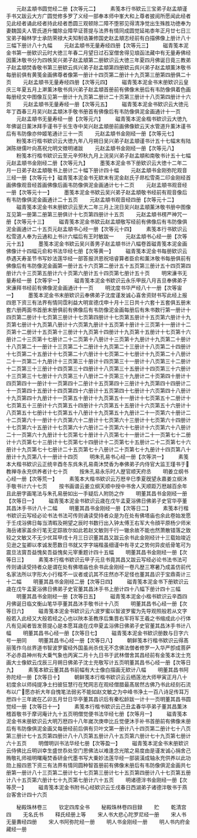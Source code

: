 <!-- { "loadSidebar": true } -->
　　元赵孟頫书圆觉经二册【次等元二】
　　素笺本行书欵云三宝弟子赵孟頫谨手书又跋云大方广圆觉修多罗了义经一部奉本师中峯大和上尊者披阅所愿闻此经者见此经者诵此经者持此经者悉圆三观顿除二障不堕邪见得清净觉出生殊胜功徳奉为妻魏国夫人管氏道升懴除业障早证菩提与法界有情同成圆觉延祐桼年正月廿七日三宝弟子翰林学士承防荣禄大夫知制诰兼修国史赵孟頫志经前有白描佛像上册计八十三幅下册计八十九幅
　　元赵孟頫书无量寿经四册【次等元三】
　　磁青笺本泥金书第一册欵识云时大徳三年春二月望日过石室僧舍得见琅函法藏中有无量寿佛经因薰沐敬书分为四帙吴兴弟子赵孟頫第二册欵识云大徳三年夏四月佛诞日竟三教弟子赵孟頫焚香敬书第三册欵云呉兴弟子赵孟頫第四册欵云呉兴弟子赵孟頫薰沐敬书每册前俱有黄笺金画佛尊者像第一册计十四页第二册计十九页第三册第四册俱二十页
　　元赵孟頫书无量寿经四册【次等元四】
　　磁青笺本泥金书末册欵识云皇庆三年夏五月上澣薰沐敬书呉兴弟子赵孟頫首册前有佛像末册后有韦防像俱着色画每册经文中图像互见第一册计十九页第二册计二十页第三册计十八页第四册计十六页
　　元赵孟頫书无量寿经一册【次等元五】
　　磁青笺本泥金书欵识云大徳元年丁酉春三月吴兴赵孟頫沐手敬书册首有佛像后有韦防像俱泥金画通计十一页
　　元赵孟頫书无量寿经一册【次等元六】
　　磁青笺本泥金楷书欵识云大徳九年佛诞日薰沐拜手谨书于长生寺中吴兴赵孟頫册前画佛像欵云天水管道升薰沐谨书后有韦防像亦仲姬笔通计三十一页
　　元赵孟頫书金刚经一册【次等元七】
　　粉笺本行楷书欵识云大徳九年八月朔日吴兴弟子赵孟頫谨书计五十七幅末有陆渊陈继儒叶向髙祝允明文徴明诸跋
　　元赵孟頫书金刚经一册【次等元八】
　　粉笺本行楷书欵识云至元辛夘秋九月上浣吴兴弟子赵孟頫和南敬书计五十七幅元赵孟頫书金刚经二册【次等元九】
　　墨笺本泥金书下册欵识云大徳十二年二月一日弟子赵孟頫敬书上册计二十幅下册计四十幅
　　元赵孟頫书金刚弥陀观音三经一册【次等元十】磁青笺本泥金书无欵末有泥金赵氏子昻松雪斋二印金刚经首画佛像观音经首画佛像后画韦防像俱泥金画通计七十二页
　　元赵孟頫书观音经一册【次等元十一】
　　墨笺本泥金书欵云吴兴弟子赵孟頫敬书经前有观音像后有韦防像俱泥金画通计二十五页
　　元赵孟頫书观音经四册【次等元十二】
　　磁青笺本泥金书末册欵识云至大二年三月上浣日吴兴赵孟頫薰沐敬书册中图像互见第一册第二册第三册俱计十七页第四册计十五页
　　元赵孟頫书楞严神咒一册【次等元十三】
　　磁青笺本泥金书欵云赵孟頫敬写经前有佛像后有韦防像俱泥金画通计二十五页元赵孟頫书心经一册【次等元十四】
　　素笺本行书欵识云松雪道人奉为云通和上书计六幅后有王时敏跋一
　　元赵孟頫书心经一册【次等元十五】
　　墨笺本泥金书欵云吴兴善男子赵孟頫书计八幅卷首磁青笺本泥金画佛像计十四幅元俞和书法华经七册【次等黄一】
　　磁青笺本泥金书每册欵识云恭遇天寿圣节书写妙法莲华经一部答报洪恩祝培睿算者臣俞和薰沐敬书每册俱前有佛像后有韦防像泥金画第一册计五十六页第二册计五十五页第三册计五十四页第四册计六十三页第五册计六十页第六册计五十四页第七册计五十页
　　明宋濓书无量寿经一册【次等宇一】
　　磁青笺本泥金书欵识云永乐甲辰八月吉旦奉佛弟子宋濓拜书经前有佛像泥金画通计十一页
　　明沈度书华严经八十一册【次等宙一】
　　墨笺本泥金书末册欵识云奉佛弟子沈度谨发诚心喜舍资财书写此经上报四恩下资三有法界有情同霑利益大明宣德戊申十月十三日共十六套十五套俱五册末套六册两面书首册末册俱前有佛像后有韦防像泥金画每册后有朱书数行第一册计十四页第二册计十七页第三册计十七页第四册计十七页第五册计十五页第六册计十九页第七册计十九页第八册计十六页第九册计十五页第十册计十三页第十一册计十二页第十二册计十五页第十三册计十九页第十四册计十九页第十五册计十七页第十六册计二十三页第十七册计二十二页第十八册计十三页第十九册计十九页第二十册计十八页第二十一册计十三页第二十二册计十九页第二十三册计十八页第二十四册计十七页第二十五册计十七页第二十六册计十七页第二十七册计十九页第二十八册计二十一页第二十九册计十三页第三十册计十四页第三十一册计十八页第三十二册计十二页第三十三册计十四页第三十四册计十八页第三十五册计十四页第三十六册计十三页第三十七册计十六页第三十八册计二十页第三十九册计二十页第四十册计十四页第四十一册计十一页第四十二册计十五页第四十三册计十九页第四十四册计二十一页第四十五册计十四页第四十六册计十五页第四十七册计十六页第四十八册计十九页第四十九册计十一页第五十册计十九页第五十一册计十七页第五十二册计十七页第五十三册计十六页第五十四册计十六页第五十五册计十六页第五十六册计十八页第五十七册计十七页第五十八册计十九页第五十九册计二十一页第六十册计二十二页第六十一册计十六页第六十二册计十七页第六十三册计十七页第六十四册计十七页第六十五册计十七页第六十六册计二十页第六十七册计十六页第六十八册计二十一页第六十九册计十七页第七十册计十八页第七十一册计二十一页第七十二册计十六页第七十三册计十七页第七十四册计十二页第七十五册计二十二页第七十六册计十九页第七十七册计二十五页第七十八册计二十页第七十九册计十四页第八十册计十九页第八十一册计十四页
　　明朱孔易书心经一册【次等洪一】
　　素笺本大楷书欵识云正统辛酉冬东呉朱孔易斋沐焚香为奉佛弟子内侍官大监王瑾书于教禅寺永充供养者计七十页
　　按朱孔易永乐时人歴官顺天府丞
　　明姜立纲书心经一册【次等荒一】
　　素笺本大楷书欵识云万厯辛巳季夏旣望永嘉姜立纲沐手敬书计六十七页
　　按书画谱云姜立纲天顺中授中书舍人天顺距万厯越百余年且此册字画笔法与朱孔易册如出一手疑后人附防之作
　　明董其昌书金刚经一册【次等日一】
　　磁青笺本泥金书欵识云歳在戊午孟夏浴佛日佛弟子史官华亭董其昌沐手书计八十二幅
　　明董其昌书金刚经一册【次等日二】
　　素笺本行楷书欵识云写经必论书法书法可传则诵读受持者众是为在处有佛塔庙也余此卷始发愿于壬戌浴佛日每当清暇及朔望之辰时书数行出入钟太傅王右军大令顔平原杨少师米海岳诸家盖余行笔无定踪故尔如此若赵文敏则千行一辙余故不能也然萧散错落之致较之文敏又不无少优耳甲戌十月三日识董其昌又跋云余书此金刚经计十三载始竣近见逊之玺卿以孝诚发愿数日书就又字字端楷虽细谨中有寻丈之势何异皮纸骨笔可为震旦法寳吾益愧矣吾益愧矣元宰重题计四十五幅
　　明董其昌书金刚经一册【次等日三】
　　素笺本行楷书欵识云甲子元旦书竟其昌又跋云写经必论书法书法可传则诵读受持者众是谓在处有佛塔庙也余书此金刚经一卷凡歴三寒暑乃成盖仿前代名家法所以字形大小行楷不一议者或讥其不庄然亦不足怪也董其昌识于宝鼎斋计三十二幅
　　明董其昌书金刚经二册【次等日四】
　　磁青笺本泥金书下册欵识云歳在戊午孟夏浴佛日佛弟子史官董其昌沐手书上册计四十八幅下册计四十三幅
　　明董其昌书金刚经一册【次等日五】
　　磁青笺本泥金小楷书欵识云辛酉四月佛诞日临文衡山笔华亭董其昌沐手敬书计十八页
　　明董其昌书心经一册【次等日六】
　　磁青笺本泥金书欵识云六波罗蜜以智波罗蜜为先导观照般若从文字般若入此经又大般若经之心也以陜本圣教序后集晋右军将军王羲之书缩成此小行体凡有见闻者皆发菩提心是本愿耳歳在戊申夏孟浴佛日佛弟子史官董其昌沐手书计八幅
　　明董其昌书心经一册【次等日七】
　　磁青笺本泥金书欵识册数与日字六号一册同
　　明董其昌书心经一册【次等日八】
　　朝鲜笺本行楷书欵识云得髙丽笺作乌丝界道书智波罗蜜经外国虽尚杀伐无不念佛法僧者修罗一入华严卽成菩萨不必赤县神州有大乗气象也丙寅二月十九日书于武林僧舍其昌经前有金笺本沈士充画大士像欵云戊辰三月朔日佛弟子沈士充敬写计五页明董其昌书心经一册【次等日九】
　　素笺本欵云董其昌书前幅有大士像白描画无欵计八幅
　　明董其昌书阿弥陀经一册【次等日十】
　　朝鲜笺本行楷书欵识云云栖莲池大师甲寅正月八十初度余以师纯提净土扫彼狂慧行在梵网志在观经僧腊最髙居然古佛乃书此经刻石流布以广愿亦祈大年自愧笔法弱劣不能如赵文敏之为中峰书浄土一百八诗足传耳万厯四十三年嵗在乙卯五月廿日华亭董其昌识后有秦松龄跋一计十一页明董其昌书圆觉经一册【次等日十一】
　　素笺本行楷书欵识云己丑孟春华亭弟子董其昌薫沐稽首敬书于摩诃庵计九十五页明僧觉便书法华经七册【次等月一】
　　磁青笺本泥金书末册欵识云大明万厯四十八年嵗次庚申比丘觉便沐手补书首册前有佛像末册后有韦防像俱泥金画又每册经前后俱有贝叶文第一册计八十四页第二册计七十八页第三册计七十五页第四册计八十八页第五册计八十五页第六册计七十九页第七册计六十五页
　　明僧明训书法华经七册【次等盈一】
　　磁青笺本泥金书末册欵识云侍佛比丘明训幸生盛世忝处空门思佛法以难逢念光隂之易度由是谨发诚心捐舍己贿敬礼师祖明曙庵焚香研金代墨书写大乗妙法莲华经一部装潢成轴永充供养以此功勋上报四恩下资三有法界有情同圆种智首册前有佛像末册后有韦防像俱泥金画共七册第一册计八十三页第二册计七十七页第三册计七十五页第四册计八十七页第五册计八十五页第六册计七十九页第七册计六十五页
　　明诸德泮书金刚经一册【次等昃一】
　　磁青笺本泥金书附书心经欵识云壬戌春日西湖弟子诸德泮敬书于燕台客舍计四十六页














　　秘殿珠林卷三
　　钦定四库全书
　　秘殿珠林卷四目録
　　贮
　　乾清宫四
　　无名氏书
　　释氏经册上等
　　宋人书大悲心陀罗尼经一册
　　宋人书无量夀经四册
　　宋人书阿弥陀经一册
　　明人书金刚经一册
　　明人书内府金藏经一册
